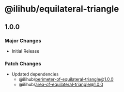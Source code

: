 # @ilihub/equilateral-triangle

## 1.0.0

### Major Changes

- Initial Release

### Patch Changes

- Updated dependencies
  - @ilihub/perimeter-of-equilateral-triangle@1.0.0
  - @ilihub/area-of-equilateral-triangle@1.0.0
